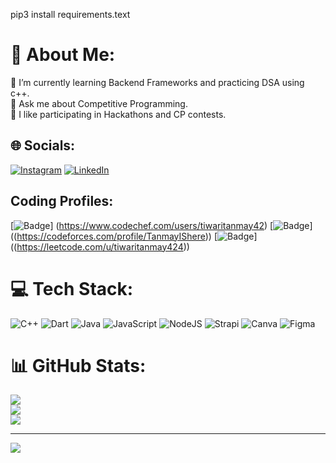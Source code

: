 pip3 install requirements.text

# 💫 About Me:
🌱 I’m currently learning Backend Frameworks and practicing DSA using c++.<br>💬 Ask me about Competitive Programming.<br>🤝 I like participating in Hackathons and CP contests.<br>


## 🌐 Socials:
[![Instagram](https://img.shields.io/badge/Instagram-%23E4405F.svg?logo=Instagram&logoColor=white)](https://instagram.com/https://www.instagram.com/tanmay_2010/) [![LinkedIn](https://img.shields.io/badge/LinkedIn-%230077B5.svg?logo=linkedin&logoColor=white)](https://linkedin.com/in/https://www.linkedin.com/in/tanmay-tiwari-30b1212a6/) 

## Coding Profiles:
[![Badge](https://cp-logo.vercel.app/codechef/tiwaritanmay42)]
(https://www.codechef.com/users/tiwaritanmay42)
[![Badge](https://cp-logo.vercel.app/codeforces/TanmayIShere)]
((https://codeforces.com/profile/TanmayIShere))
[![Badge](https://cp-logo.vercel.app/leetcode/tiwaritanmay424)]
((https://leetcode.com/u/tiwaritanmay424))


# 💻 Tech Stack:
![C++](https://img.shields.io/badge/c++-%2300599C.svg?style=flat&logo=c%2B%2B&logoColor=white) ![Dart](https://img.shields.io/badge/dart-%230175C2.svg?style=flat&logo=dart&logoColor=white) ![Java](https://img.shields.io/badge/java-%23ED8B00.svg?style=flat&logo=openjdk&logoColor=white) ![JavaScript](https://img.shields.io/badge/javascript-%23323330.svg?style=flat&logo=javascript&logoColor=%23F7DF1E) ![NodeJS](https://img.shields.io/badge/node.js-6DA55F?style=flat&logo=node.js&logoColor=white) ![Strapi](https://img.shields.io/badge/strapi-%232E7EEA.svg?style=flat&logo=strapi&logoColor=white) ![Canva](https://img.shields.io/badge/Canva-%2300C4CC.svg?style=flat&logo=Canva&logoColor=white) ![Figma](https://img.shields.io/badge/figma-%23F24E1E.svg?style=flat&logo=figma&logoColor=white)
# 📊 GitHub Stats:
![](https://github-readme-stats.vercel.app/api?username=TanmayTiwarii&theme=dark&hide_border=false&include_all_commits=false&count_private=false)<br/>
![](https://github-readme-streak-stats.herokuapp.com/?user=TanmayTiwarii&theme=dark&hide_border=false)<br/>
![](https://github-readme-stats.vercel.app/api/top-langs/?username=TanmayTiwarii&theme=dark&hide_border=false&include_all_commits=false&count_private=false&layout=compact)

---
[![](https://visitcount.itsvg.in/api?id=TanmayTiwarii&icon=0&color=0)](https://visitcount.itsvg.in)

<!-- Proudly created with GPRM ( https://gprm.itsvg.in ) -->
